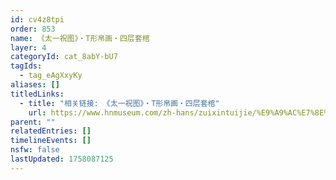 ```yaml
---
id: cv4z8tpi
order: 853
name: 《太一祝图》・T形帛画・四层套棺
layer: 4
categoryId: cat_8abY-bU7
tagIds:
  - tag_eAgXxyKy
aliases: []
titledLinks:
  - title: "相关链接: 《太一祝图》・T形帛画・四层套棺"
    url: https://www.hnmuseum.com/zh-hans/zuixintuijie/%E9%A9%AC%E7%8E%8B%E5%A0%86%E4%B8%80%E5%8F%B7%E6%B1%89%E5%A2%93t%E5%BD%A2%E5%B8%9B%E7%94%BB
parent: ""
relatedEntries: []
timelineEvents: []
nsfw: false
lastUpdated: 1758087125
---
```



